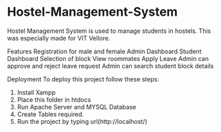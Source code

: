 # Hostel-Management-System
Hostel Management System is used to manage students in hostels. This was especially made for VIT Vellore.

Features
Registration for male and female
Admin Dashboard
Student Dashboard
Selection of block
View roommates
Apply Leave
Admin can approve and reject leave request
Admin can search student block details

Deployment
To deploy this project follow these steps:

 1. Install Xampp
 2. Place this folder in htdocs
 3. Run Apache Server and MYSQL Database
 4. Create Tables required.
 5. Run the project by typing url(http://localhost/<YOUR FILE PATH>)
